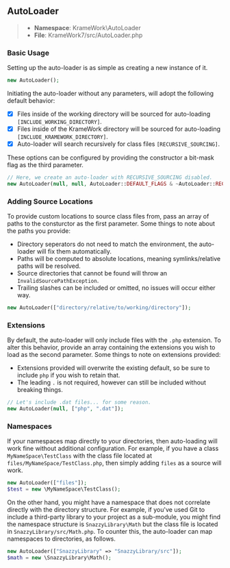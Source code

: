## AutoLoader
>- **Namespace**: KrameWork\AutoLoader
>- **File**: KrameWork7/src/AutoLoader.php

### Basic Usage
Setting up the auto-loader is as simple as creating a new instance of it.
```php
new AutoLoader();
```
Initiating the auto-loader without any parameters, will adopt the following default behavior:
- [x] Files inside of the working directory will be sourced for auto-loading `[INCLUDE_WORKING_DIRECTORY]`.
- [x] Files inside of the KrameWork directory will be sourced for auto-loading `[INCLUDE_KRAMEWORK_DIRECTORY]`.
- [x] Auto-loader will search recursively for class files `[RECURSIVE_SOURCING]`.

These options can be configured by providing the constructor a bit-mask flag as the third parameter.
```php
// Here, we create an auto-loader with RECURSIVE_SOURCING disabled.
new AutoLoader(null, null, AutoLoader::DEFAULT_FLAGS & ~AutoLoader::RECURSIVE_SOURCING);
```
### Adding Source Locations
To provide custom locations to source class files from, pass an array of paths to the consturctor as the first parameter. Some things 
to note about the paths you provide:
- Directory seperators do not need to match the environment, the auto-loader will fix them automatically.
- Paths will be computed to absolute locations, meaning symlinks/relative paths will be resolved.
- Source directories that cannot be found will throw an `InvalidSourcePathException`.
- Trailing slashes can be included or omitted, no issues will occur either way.
```php
new AutoLoader(["directory/relative/to/working/directory"]);
```

### Extensions
By default, the auto-loader will only include files with the `.php` extension. To alter this behavior, provide an array containing 
the extensions you wish to load as the second parameter. Some things to note on extensions provided:
- Extensions provided will overwrite the existing default, so be sure to include `php` if you wish to retain that.
- The leading `.` is not required, however can still be included without breaking things.
```php
// Let's include .dat files... for some reason.
new AutoLoader(null, ["php", ".dat"]);
```

### Namespaces
If your namespaces map directly to your directories, then auto-loading will work fine without additional configuration. For example, if
you have a class `MyNameSpace\TestClass` with the class file located at `files/MyNameSpace/TestClass.php`, then simply adding `files` as
a source will work.
```php
new AutoLoader(["files"]);
$test = new \MyNameSpace\TestClass();
```
On the other hand, you might have a namespace that does not correlate directly with the directory structure. For example, if you've 
used Git to include a third-party library to your project as a sub-module, you might find the namespace structure is 
`SnazzyLibrary\Math` but the class file is located in `SnazzyLibrary/src/Math.php`. To counter this, the auto-loader can 
map namespaces to directories, as follows.
```php
new AutoLoader(["SnazzyLibrary" => "SnazzyLibrary/src"]);
$math = new \SnazzyLibrary\Math();
```
